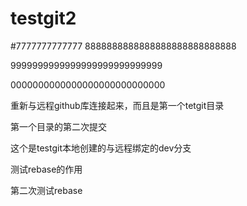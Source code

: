 # testgit2

#7777777777777
8888888888888888888888888888

9999999999999999999999999999

0000000000000000000000000000

重新与远程github库连接起来，而且是第一个tetgit目录


第一个目录的第二次提交

这个是testgit本地创建的与远程绑定的dev分支

测试rebase的作用


第二次测试rebase
